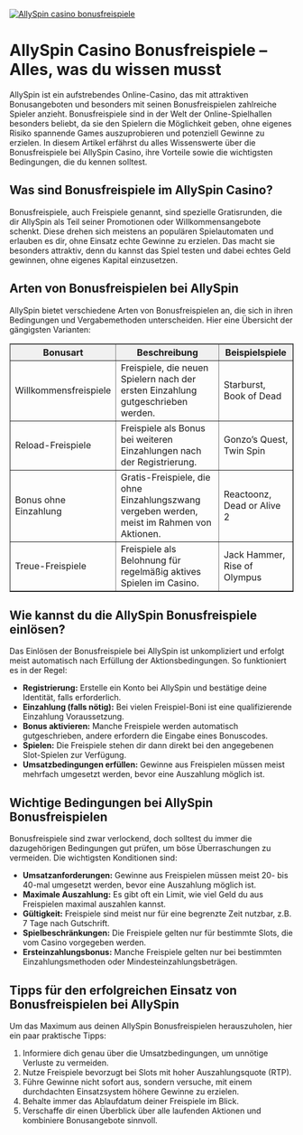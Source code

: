 [![AllySpin casino bonusfreispiele](https://123-caf.pages.dev/gitsignup.png)](https://vrmoo.ru/Bt82HjjY)

<h1>AllySpin Casino Bonusfreispiele – Alles, was du wissen musst</h1>  <p>AllySpin ist ein aufstrebendes Online-Casino, das mit attraktiven Bonusangeboten und besonders mit seinen Bonusfreispielen zahlreiche Spieler anzieht. Bonusfreispiele sind in der Welt der Online-Spielhallen besonders beliebt, da sie den Spielern die Möglichkeit geben, ohne eigenes Risiko spannende Games auszuprobieren und potenziell Gewinne zu erzielen. In diesem Artikel erfährst du alles Wissenswerte über die Bonusfreispiele bei AllySpin Casino, ihre Vorteile sowie die wichtigsten Bedingungen, die du kennen solltest.</p>  <h2>Was sind Bonusfreispiele im AllySpin Casino?</h2> <p>Bonusfreispiele, auch Freispiele genannt, sind spezielle Gratisrunden, die dir AllySpin als Teil seiner Promotionen oder Willkommensangebote schenkt. Diese drehen sich meistens an populären Spielautomaten und erlauben es dir, ohne Einsatz echte Gewinne zu erzielen. Das macht sie besonders attraktiv, denn du kannst das Spiel testen und dabei echtes Geld gewinnen, ohne eigenes Kapital einzusetzen.</p>  <h2>Arten von Bonusfreispielen bei AllySpin</h2> <p>AllySpin bietet verschiedene Arten von Bonusfreispielen an, die sich in ihren Bedingungen und Vergabemethoden unterscheiden. Hier eine Übersicht der gängigsten Varianten:</p>  <table border="1" cellpadding="8" cellspacing="0" style="border-collapse: collapse; width: 100%;">   <thead>     <tr style="background-color: #f0f0f0;">       <th>Bonusart</th>       <th>Beschreibung</th>       <th>Beispielspiele</th>     </tr>   </thead>   <tbody>     <tr>       <td>Willkommensfreispiele</td>       <td>Freispiele, die neuen Spielern nach der ersten Einzahlung gutgeschrieben werden.</td>       <td>Starburst, Book of Dead</td>     </tr>     <tr>       <td>Reload-Freispiele</td>       <td>Freispiele als Bonus bei weiteren Einzahlungen nach der Registrierung.</td>       <td>Gonzo’s Quest, Twin Spin</td>     </tr>     <tr>       <td>Bonus ohne Einzahlung</td>       <td>Gratis-Freispiele, die ohne Einzahlungszwang vergeben werden, meist im Rahmen von Aktionen.</td>       <td>Reactoonz, Dead or Alive 2</td>     </tr>     <tr>       <td>Treue-Freispiele</td>       <td>Freispiele als Belohnung für regelmäßig aktives Spielen im Casino.</td>       <td>Jack Hammer, Rise of Olympus</td>     </tr>   </tbody> </table>  <h2>Wie kannst du die AllySpin Bonusfreispiele einlösen?</h2> <p>Das Einlösen der Bonusfreispiele bei AllySpin ist unkompliziert und erfolgt meist automatisch nach Erfüllung der Aktionsbedingungen. So funktioniert es in der Regel:</p>  <ul>   <li><strong>Registrierung:</strong> Erstelle ein Konto bei AllySpin und bestätige deine Identität, falls erforderlich.</li>   <li><strong>Einzahlung (falls nötig):</strong> Bei vielen Freispiel-Boni ist eine qualifizierende Einzahlung Voraussetzung.</li>   <li><strong>Bonus aktivieren:</strong> Manche Freispiele werden automatisch gutgeschrieben, andere erfordern die Eingabe eines Bonuscodes.</li>   <li><strong>Spielen:</strong> Die Freispiele stehen dir dann direkt bei den angegebenen Slot-Spielen zur Verfügung.</li>   <li><strong>Umsatzbedingungen erfüllen:</strong> Gewinne aus Freispielen müssen meist mehrfach umgesetzt werden, bevor eine Auszahlung möglich ist.</li> </ul>  <h2>Wichtige Bedingungen bei AllySpin Bonusfreispielen</h2> <p>Bonusfreispiele sind zwar verlockend, doch solltest du immer die dazugehörigen Bedingungen gut prüfen, um böse Überraschungen zu vermeiden. Die wichtigsten Konditionen sind:</p>  <ul>   <li><strong>Umsatzanforderungen:</strong> Gewinne aus Freispielen müssen meist 20- bis 40-mal umgesetzt werden, bevor eine Auszahlung möglich ist.</li>   <li><strong>Maximale Auszahlung:</strong> Es gibt oft ein Limit, wie viel Geld du aus Freispielen maximal auszahlen kannst.</li>   <li><strong>Gültigkeit:</strong> Freispiele sind meist nur für eine begrenzte Zeit nutzbar, z.B. 7 Tage nach Gutschrift.</li>   <li><strong>Spielbeschränkungen:</strong> Die Freispiele gelten nur für bestimmte Slots, die vom Casino vorgegeben werden.</li>   <li><strong>Ersteinzahlungsbonus:</strong> Manche Freispiele gelten nur bei bestimmten Einzahlungsmethoden oder Mindesteinzahlungsbeträgen.</li> </ul>  <h2>Tipps für den erfolgreichen Einsatz von Bonusfreispielen bei AllySpin</h2> <p>Um das Maximum aus deinen AllySpin Bonusfreispielen herauszuholen, hier ein paar praktische Tipps:</p>  <ol>   <li>Informiere dich genau über die Umsatzbedingungen, um unnötige Verluste zu vermeiden.</li>   <li>Nutze Freispiele bevorzugt bei Slots mit hoher Auszahlungsquote (RTP).</li>   <li>Führe Gewinne nicht sofort aus, sondern versuche, mit einem durchdachten Einsatzsystem höhere Gewinne zu erzielen.</li>   <li>Behalte immer das Ablaufdatum deiner Freispiele im Blick.</li>   <li>Verschaffe dir einen Überblick über alle laufenden Aktionen und kombiniere Bonusangebote sinnvoll.</li> </ol>